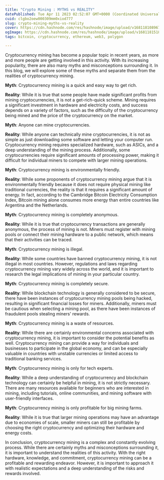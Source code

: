 ```yaml
---
title: "Crypto Mining : MYTHS vs REALITY"
datePublished: Tue Apr 11 2023 02:52:07 GMT+0000 (Coordinated Universal Time)
cuid: clgbo2oew000309mm0xiod777
slug: crypto-mining-myths-vs-reality
cover: https://cdn.hashnode.com/res/hashnode/image/upload/v1681181089675/5e1d7fc9-a1ca-4327-9e16-9dfd2005fd05.jpeg
ogImage: https://cdn.hashnode.com/res/hashnode/image/upload/v1681181518560/8807325b-c773-4933-9800-ae3aa24ee8ab.jpeg
tags: bitcoin, cryptocurrency, ethereum, web3, polygon

---
```


Cryptocurrency mining has become a popular topic in recent years, as more and more people are getting involved in this activity. With its increasing popularity, there are also many myths and misconceptions surrounding it. In this blog, we will explore some of these myths and separate them from the realities of cryptocurrency mining.

**Myth**: Cryptocurrency mining is a quick and easy way to get rich.

**Reality**: While it is true that some people have made significant profits from mining cryptocurrencies, it is not a get-rich-quick scheme. Mining requires a significant investment in hardware and electricity costs, and success depends on a variety of factors, such as the difficulty of the cryptocurrency being mined and the price of the cryptocurrency on the market.

**Myth**: Anyone can mine cryptocurrencies.

**Reality**: While anyone can technically mine cryptocurrencies, it is not as simple as just downloading some software and letting your computer run. Cryptocurrency mining requires specialized hardware, such as ASICs, and a deep understanding of the mining process. Additionally, some cryptocurrencies require significant amounts of processing power, making it difficult for individual miners to compete with larger mining operations.

**Myth**: Cryptocurrency mining is environmentally friendly.

**Reality**: While some proponents of cryptocurrency mining argue that it is environmentally friendly because it does not require physical mining like traditional currencies, the reality is that it requires a significant amount of energy. In fact, according to the Cambridge Bitcoin Electricity Consumption Index, Bitcoin mining alone consumes more energy than entire countries like Argentina and the Netherlands.

**Myth**: Cryptocurrency mining is completely anonymous.

**Reality**: While it is true that cryptocurrency transactions are generally anonymous, the process of mining is not. Miners must register with mining pools or connect their mining hardware to a public network, which means that their activities can be traced.

**Myth**: Cryptocurrency mining is illegal.

**Reality**: While some countries have banned cryptocurrency mining, it is not illegal in most countries. However, regulations and laws regarding cryptocurrency mining vary widely across the world, and it is important to research the legal implications of mining in your particular country.

**Myth**: Cryptocurrency mining is completely secure.

**Reality**: While blockchain technology is generally considered to be secure, there have been instances of cryptocurrency mining pools being hacked, resulting in significant financial losses for miners. Additionally, miners must be cautious when selecting a mining pool, as there have been instances of fraudulent pools stealing miners' rewards.

**Myth**: Cryptocurrency mining is a waste of resources.

**Reality**: While there are certainly environmental concerns associated with cryptocurrency mining, it is important to consider the potential benefits as well. Cryptocurrency mining can provide a way for individuals and businesses to participate in the global economy, and can be especially valuable in countries with unstable currencies or limited access to traditional banking services.

**Myth**: Cryptocurrency mining is only for tech experts.

**Reality**: While a deep understanding of cryptocurrency and blockchain technology can certainly be helpful in mining, it is not strictly necessary. There are many resources available for beginners who are interested in mining, including tutorials, online communities, and mining software with user-friendly interfaces.

**Myth**: Cryptocurrency mining is only profitable for big mining farms.

**Reality**: While it is true that larger mining operations may have an advantage due to economies of scale, smaller miners can still be profitable by choosing the right cryptocurrency and optimizing their hardware and energy costs.

In conclusion, cryptocurrency mining is a complex and constantly evolving process. While there are certainly myths and misconceptions surrounding it, it is important to understand the realities of this activity. With the right hardware, knowledge, and commitment, cryptocurrency mining can be a profitable and rewarding endeavor. However, it is important to approach it with realistic expectations and a deep understanding of the risks and rewards involved.